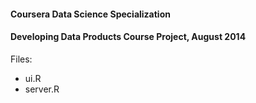 #### Coursera Data Science Specialization
#### Developing Data Products Course Project, August 2014

Files:
* ui.R
* server.R